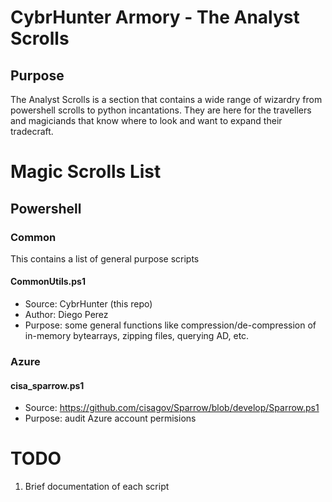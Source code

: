 # CybrHunter Armory - The Analyst Scrolls

## Purpose
The Analyst Scrolls is a section that contains a wide range of wizardry from powershell scrolls to python incantations. They are here for the travellers and magiciands that know where to look and want to expand their tradecraft.

# Magic Scrolls List

## Powershell

### Common

This contains a list of general purpose scripts

#### CommonUtils.ps1

* Source: CybrHunter (this repo)
* Author: Diego Perez
* Purpose: some general functions like compression/de-compression of in-memory bytearrays, zipping files, querying AD, etc. 

### Azure

#### cisa_sparrow.ps1

* Source: https://github.com/cisagov/Sparrow/blob/develop/Sparrow.ps1
* Purpose: audit Azure account permisions

# TODO

1. Brief documentation of each script